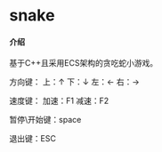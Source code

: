 # snake

#### 介绍
基于C++且采用ECS架构的贪吃蛇小游戏。

方向键：
上：↑
下：↓
左：←
右：→

速度键：
加速：F1
减速：F2

暂停\开始键：space

退出键：ESC
